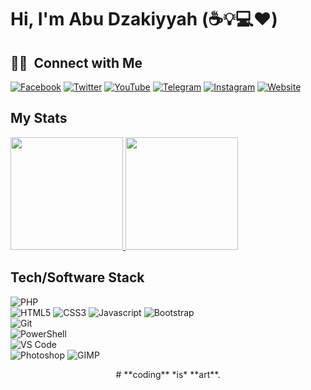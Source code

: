 # Hi, I'm Abu Dzakiyyah (:coffee::bulb::computer::heart:)

##  🤝🏻 &nbsp;Connect with Me
[![Facebook](https://img.shields.io/badge/facebook-%231877F2.svg?&style=for-the-badge&logo=facebook&logoColor=white)](https://facebook.com/abydzakiyyah) 
[![Twitter](https://img.shields.io/badge/twitter-%231DA1F2.svg?&style=for-the-badge&logo=twitter&logoColor=white)](https://twitter.com/abydzakiyyah) 
[![YouTube](https://img.shields.io/badge/youtube-%23FF0000.svg?&style=for-the-badge&logo=youtube&logoColor=white)](https://youtube.com/abudzakiyyah) 
[![Telegram](https://img.shields.io/badge/telegram-grey?style=for-the-badge&logo=Telegram&logoColor=white)](https://telegram.org/@cyberzilla)
[![Instagram](https://img.shields.io/badge/instagram-purple?style=for-the-badge&logo=instagram&logoColor=white)](https://instagram.com/abydzakiyyah)
[![Website](https://img.shields.io/badge/website-green?style=for-the-badge&logo=google-chrome&logoColor=white)](https://dzakiyyah.com)

## My Stats
<p>
<a href="https://abu.dzakiyyah.com">
  <img height="180em" src="https://github-readme-stats.vercel.app/api?username=cyberzilla&show_icons=true&theme=merko" />
  <img height="180em" src="https://github-readme-stats-eight-theta.vercel.app/api/top-langs/?username=cyberzilla&theme=merko&layout=compact" />
</a>
</p>

## Tech/Software Stack

![PHP](https://img.shields.io/static/v1?style=for-the-badge&logo=php&message=PHP&label=&color=777BB4&labelColor=000000)
<br/>
![HTML5](https://img.shields.io/static/v1?style=for-the-badge&logo=html5&message=HTML5&label=&color=E34F26&labelColor=000000)
![CSS3](https://img.shields.io/static/v1?style=for-the-badge&logo=css3&message=CSS3&label=&color=1572B6&labelColor=000000)
![Javascript](https://img.shields.io/static/v1?style=for-the-badge&logo=javascript&message=Javascript&label=&color=F7DF1E&labelColor=000000)
![Bootstrap](https://img.shields.io/static/v1?style=for-the-badge&logo=bootstrap&message=Bootstrap&label=&color=563d7c&labelColor=000000)
<br/>
![Git](https://img.shields.io/static/v1?style=for-the-badge&logo=git&message=Git&label=&color=F05032&labelColor=000000)
<br/>
![PowerShell](https://img.shields.io/static/v1?style=for-the-badge&logo=powershell&message=PowerShell&label=&color=5391FE&labelColor=000000)
<br/>
![VS Code](https://img.shields.io/static/v1?style=for-the-badge&logo=visual-studio-code&message=VS%20Code&label=&color=007ACC&labelColor=000000)
<br/>
![Photoshop](https://img.shields.io/static/v1?style=for-the-badge&logo=adobe-photoshop&message=Photoshop&label=&color=31A8FF&labelColor=000000)
![GIMP](https://img.shields.io/static/v1?style=for-the-badge&logo=gimp&message=GIMP&label=&color=5C5543&labelColor=000000)


<div align='center'>
# **coding** *is* **art**.
</div>
